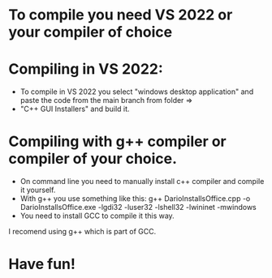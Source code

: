 # To compile you need VS 2022 or your compiler of choice
# Compiling in VS 2022:
 - To compile in VS 2022 you select "windows desktop application" and paste the code from the main branch from folder =>
 - "C++ GUI Installers" and build it.
# Compiling with g++ compiler or compiler of your choice.
 - On command line you need to manually install c++ compiler and compile it yourself.
 - With g++ you use something like this: g++ DarioInstallsOffice.cpp -o DarioInstallsOffice.exe -lgdi32 -luser32 -lshell32 -lwininet -mwindows
 - You need to install GCC to compile it this way.

 I recomend using g++ which is part of GCC.
 # Have fun!
